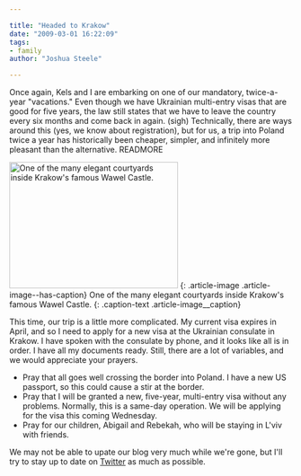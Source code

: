 ```yaml
---

title: "Headed to Krakow"
date: "2009-03-01 16:22:09"
tags:
- family
author: "Joshua Steele"

---
```


Once again, Kels and I are embarking on one of our mandatory, twice-a-year "vacations." Even though we have Ukrainian multi-entry visas that are good for five years, the law still states that we have to leave the country every six months and come back in again. (sigh) Technically, there are ways around this (yes, we know about registration), but for us, a trip into Poland twice a year has historically been cheaper, simpler, and infinitely more pleasant than the alternative. READMORE

<a href="//d21yo20tm8bmc2.cloudfront.net/2009/03/cmo2006_007_lg.jpg"><img class="size-medium wp-image-499" title="cmo2006_007_lg" src="//d21yo20tm8bmc2.cloudfront.net/2009/03/cmo2006_007_lg-300x225.jpg" alt="One of the many elegant courtyards inside Krakow's famous Wawel Castle." width="300" height="225" /></a>
{: .article-image .article-image--has-caption}
One of the many elegant courtyards inside Krakow's famous Wawel Castle.
{: .caption-text .article-image__caption}

This time, our trip is a little more complicated. My current visa expires in April, and so I need to apply for a new visa at the Ukrainian consulate in Krakow. I have spoken with the consulate by phone, and it looks like all is in order. I have all my documents ready. Still, there are a lot of variables, and we would appreciate your prayers.

* Pray that all goes well crossing the border into Poland. I have a new US passport, so this could cause a stir at the border.
* Pray that I will be granted a new, five-year, multi-entry visa without any problems. Normally, this is a same-day operation. We will be applying for the visa this coming Wednesday.
* Pray for our children, Abigail and Rebekah, who will be staying in L'viv with friends.

We may not be able to upate our blog very much while we're gone, but I'll try to stay up to date on <a href="http://twitter.com/joshukraine" target="_blank">Twitter</a> as much as possible.
